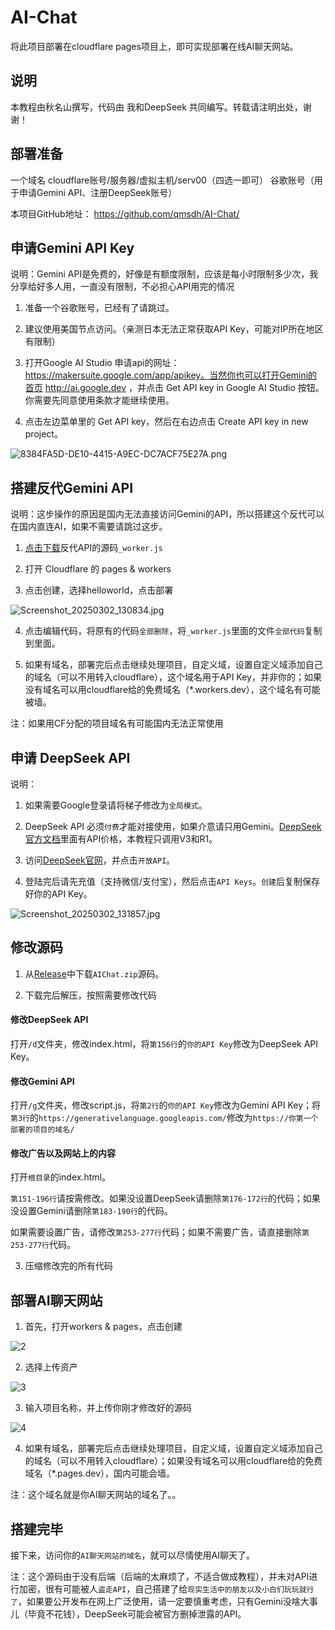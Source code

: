 # AI-Chat
将此项目部署在cloudflare pages项目上，即可实现部署在线AI聊天网站。

## 说明

本教程由秋名山撰写，代码由 我和DeepSeek 共同编写。转载请注明出处，谢谢！

## 部署准备

一个域名
cloudflare账号/服务器/虚拟主机/serv00（四选一即可）
谷歌账号（用于申请Gemini API、注册DeepSeek账号）

本项目GitHub地址：
https://github.com/qmsdh/AI-Chat/

## 申请Gemini API Key

说明：Gemini API是免费的，好像是有额度限制，应该是每小时限制多少次，我分享给好多人用，一直没有限制，不必担心API用完的情况

1. 准备一个谷歌账号，已经有了请跳过。

2. 建议使用美国节点访问。（亲测日本无法正常获取API Key，可能对IP所在地区有限制）

3. 打开Google AI Studio 申请api的网址：https://makersuite.google.com/app/apikey。当然你也可以打开Gemini的首页 http://ai.google.dev ，并点击 Get API key in Google AI Studio 按钮。你需要先同意使用条款才能继续使用。

4. 点击左边菜单里的 Get API key，然后在右边点击 Create API key in new project。

![8384FA5D-DE10-4415-A9EC-DC7ACF75E27A.png](https://img.qmsdh.com/api/cfile/AgACAgUAAyEGAASMeqieAAOYZ8O_o7eLwr6x1ttHn8taXAvoP_sAAprGMRthCSFWl3TFhnTd36MBAAMCAAN3AAM2BA)

## 搭建反代Gemini API

说明：这步操作的原因是国内无法直接访问Gemini的API，所以搭建这个反代可以在国内直连AI，如果不需要请跳过这步。

1. [点击下载](https://github.com/qmsdh/AI-Chat/releases)反代API的源码```_worker.js```

2. 打开 Cloudflare 的 pages & workers

3. 点击创建，选择helloworld，点击部署

![Screenshot_20250302_130834.jpg](https://img.877774.xyz/api/cfile/AgACAgUAAyEGAASMeqieAAOZZ8Pn8Uh_FX0XO2aGIhrINKNoV2gAAt7GMRthCSFWa-GvznUJIuABAAMCAAN3AAM2BA)

4. 点击编辑代码，将原有的代码```全部删除```，将```_worker.js```里面的文件```全部代码```复制到里面。

5. 如果有域名，部署完后点击继续处理项目，自定义域，设置自定义域添加自己的域名（可以不用转入cloudflare），这个域名用于API Key，并非你的；如果没有域名可以用cloudflare给的免费域名（*.workers.dev），这个域名有可能被墙。

注：如果用CF分配的项目域名有可能国内无法正常使用

## 申请 DeepSeek API

说明：
1. 如果需要Google登录请将梯子修改为```全局模式```。
2. DeepSeek API 必须```付费```才能对接使用，如果介意请只用Gemini。[DeepSeek官方文档](https://api-docs.deepseek.com/zh-cn/quick_start/pricing/)里面有API价格，本教程只调用V3和R1。

1. 访问[DeepSeek官网](https://deepseek.com/)，并点击```开放API```。

2. 登陆完后请先充值（支持微信/支付宝），然后点击```API Keys```。```创建```后复制保存好你的API Key。

![Screenshot_20250302_131857.jpg](https://img.877774.xyz/api/cfile/AgACAgUAAyEGAASMeqieAAOaZ8PqaXVXZnu5Ur5j1EfEiUMAAasjAALoxjEbYQkhVr35bAowP02FAQADAgADdwADNgQ)

## 修改源码

1. 从[Release](https://github.com/qmsdh/AI-Chat/releases)中下载```AIChat.zip```源码。

2. 下载完后解压，按照需要修改代码

#### 修改DeepSeek API

打开```/d```文件夹，修改index.html，将```第156行```的```你的API Key```修改为DeepSeek API Key。

#### 修改Gemini API

打开```/g```文件夹，修改script.js，将```第2行```的```你的API Key```修改为Gemini API Key；将```第3行```的```https://generativelanguage.googleapis.com/```修改为```https://你第一个部署的项目的域名/```

#### 修改广告以及网站上的内容

打开```根目录```的index.html。

```第151-196行```请按需修改。如果没设置DeepSeek请删除```第176-172行```的代码；如果没设置Gemini请删除```第183-190行```的代码。

如果需要设置广告，请修改```第253-277行```代码；如果不需要广告，请直接删除```第253-277行```代码。

3. 压缩修改完的所有代码

## 部署AI聊天网站

1. 首先，打开workers & pages，点击创建

![2](https://img.qmsdh.com/api/cfile/AgACAgUAAyEGAASMeqieAAM3ZzmmFz6Z-EgJevwYSu0HqbZ9xsgAAnbAMRv3KNFVR2EdxXGQ7XMBAAMCAAN4AAM2BA)

2. 选择上传资产

![3](https://img.qmsdh.com/api/cfile/AgACAgUAAyEGAASMeqieAAM4ZzmmGaJTGjFvC0veIVS1l35jwh8AAnfAMRv3KNFVPTuzZWjKabgBAAMCAAN5AAM2BA)

3. 输入项目名称，并上传你刚才修改好的源码

![4](https://img.qmsdh.com/api/cfile/AgACAgUAAyEGAASMeqieAAM5ZzmmG046iuvIoNaTRq_6rFDUu48AAnjAMRv3KNFVVcenUHHN1N8BAAMCAAN4AAM2BA)

4. 如果有域名，部署完后点击继续处理项目，自定义域，设置自定义域添加自己的域名（可以不用转入cloudflare）；如果没有域名可以用cloudflare给的免费域名（*.pages.dev），国内可能会墙。

注：这个域名就是你AI聊天网站的域名了。。

## 搭建完毕

接下来，访问你的```AI聊天网站的域名```，就可以尽情使用AI聊天了。

注：这个源码由于没有后端（后端的太麻烦了，不适合做成教程），并未对API进行加密，很有可能被人```盗走API```，自己搭建了给```现实生活中的朋友以及小白们玩玩就行了```，如果要公开发布在网上广泛使用，请一定要慎重考虑，只有Gemini没啥大事儿（毕竟不花钱），DeepSeek可能会被官方删掉泄露的API。
